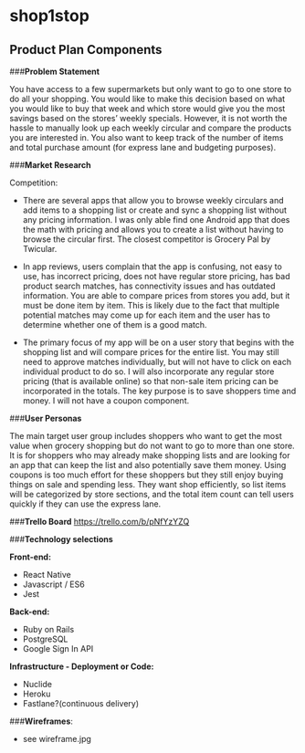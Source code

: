 # shop1stop

## Product Plan Components

###__Problem Statement__

You have access to a few supermarkets but only want to go to one store to do all your shopping. You would like to make this decision based on what you would like to buy that week and which store would give you the most savings based on the stores’ weekly specials. However, it is not worth the hassle to manually look up each weekly circular and compare the products you are interested in. You also want to keep track of the number of items and total purchase amount (for express lane and budgeting purposes).

###__Market Research__

Competition:

  - There are several apps that allow you to browse weekly circulars and add items to a shopping list or create and sync a shopping list without any pricing information. I was only able find one Android app that does the math with pricing and allows you to create a list without having to browse the circular first. The closest competitor is Grocery Pal by Twicular.

  - In app reviews, users complain that the app is confusing, not easy to use, has incorrect pricing, does not have regular store pricing, has bad product search matches, has connectivity issues and has outdated information. You are able to compare prices from stores you add, but it must be done item by item. This is likely due to the fact that multiple potential matches may come up for each item and the user has to determine whether one of them is a good match.

  - The primary focus of my app will be on a user story that begins with the shopping list and will compare prices for the entire list. You may still need to approve matches individually, but will not have to click on each individual product to do so. I will also incorporate any regular store pricing (that is available online) so that non-sale item pricing can be incorporated in the totals. The key purpose is to save shoppers time and money. I will not have a coupon component.

###__User Personas__

The main target user group includes shoppers who want to get the most value when grocery shopping but do not want to go to more than one store. It is for shoppers who may already make shopping lists and are looking for an app that can keep the list and also potentially save them money. Using coupons is too much effort for these shoppers but they still enjoy buying things on sale and spending less. They want shop efficiently, so list items will be categorized by store sections, and the total item count can tell users quickly if they can use the express lane.

###__Trello Board__
https://trello.com/b/pNfYzYZQ

###__Technology selections__

__Front-end:__
  - React Native
  - Javascript / ES6
  - Jest

__Back-end:__
  - Ruby on Rails
  - PostgreSQL
  - Google Sign In API

__Infrastructure - Deployment or Code:__
  - Nuclide
  - Heroku
  - Fastlane?(continuous delivery)

###__Wireframes__:
  - see wireframe.jpg
